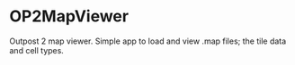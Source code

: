 # OP2MapViewer
Outpost 2 map viewer. Simple app to load and view .map files; the tile data and cell types.

